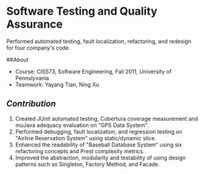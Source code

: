 Software Testing and Quality Assurance
======================================

Performed automated testing, fault localization, refactoring, and redesign for four company's code.

##_About_
* Course: CIS573, Software Engineering, Fall 2011, University of Pennslyvania
* Teamwork: Yayang Tian, Ning Xu

## _Contribution_
1. Created JUnit automated testing, Cobertura coverage measurement and muJava adequacy evaluation on "GPS Data System".
2. Performed debugging, fault localization, and regression testing  on "Airline Reservation System" using static/dynamic slice.
3. Enhanced the readability of "Baseball Database System" using six refactoring concepts and Prest complexity metrics.
4. Improved the abstraction, modularity and testability of using design patterns such as Singleton, Factory Method, and Facade.
